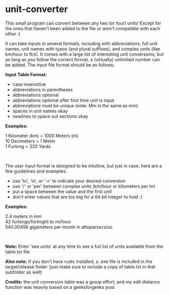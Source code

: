# unit-converter

<p>
This small program can convert between any two (or four) units! Except for the ones that haven't been added to the file or aren't compatible with each other :)

It can take inputs in several formats, including with abbreviations,
full unit names, unit names with typos (and plural suffixes), and complex units (like km/hour to ft/s). 
It comes with a large list of interesting 
unit conversions, but as long as you follow the correct format, a (virtually) unlimited number can be added.
The input file format should be as follows:
<br>
</p>

__Input Table Format:__
- case insensitive
- abbreviations in parentheses
- abbreviations optional
- abbreviations optional after first time unit is input
- abbreviations must be unique (note: Mm is the same as mm)
- spaces in unit names okay
- newlines to space out sections okay


__Examples:__

1 Kilometer (km) = 1000 Meters (m)
<br>
10 Decimeters = 1 Meter
<br>
1 Furlong = 220 Yards

<br>

The user input format is designed to be intuitive, but just in case, here are a few guidelines and examples: 
- use 'to', 'in', or '->' to indicate your desired conversion
- use '/' or 'per' between complex units (km/hour or kilometers per hr)
- put a space between the value and the first unit
- don't enter values that are too big for a 64 bit integer to hold :)

__Examples:__ 

2.4 meters in mm
<br>
42 furlongs/fortnight to mi/hour
<br>
540.00456 gigameters per month in attoparsecs/uc


<br>

__Note:__ Enter 'see units' at any time to see a full list of units available from the table.txt file

__Also note:__ If you don't have rustc installed, a .exe file is included in the target/release folder
(just make sure to include a copy of table.txt in that subfolder as well)

__Credits:__ the unit conversion table was a group effort, and my edit distance function was heavily based on a geeksforgeeks post
